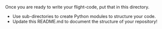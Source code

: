 Once you are ready to write your flight-code, put that in this directory.
* Use sub-directories to create Python modules to structure your code.
* Update this README.md to document the structure of your repository!